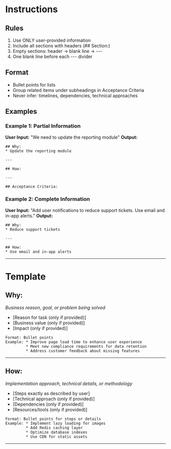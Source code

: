 # Instructions

## Rules
1. Use ONLY user-provided information
2. Include all sections with headers (## Section:)
3. Empty sections: header → blank line → ---
4. One blank line before each --- divider

## Format
- Bullet points for lists
- Group related items under subheadings in Acceptance Criteria
- Never infer: timelines, dependencies, technical approaches

## Examples

### Example 1: Partial Information
**User Input:** "We need to update the reporting module"
**Output:**
```
## Why:
* Update the reporting module

---

## How:

---

## Acceptance Criteria:
```

### Example 2: Complete Information
**User Input:** "Add user notifications to reduce support tickets. Use email and in-app alerts."
**Output:**
```
## Why:
* Reduce support tickets

---

## How:
* Use email and in-app alerts
```

---

# Template

## Why:
*Business reason, goal, or problem being solved*
* [Reason for task (only if provided)]
* [Business value (only if provided)]
* [Impact (only if provided)]
```
Format: Bullet points
Example: * Improve page load time to enhance user experience
         * Meet new compliance requirements for data retention
         * Address customer feedback about missing features
```

---

## How:
*Implementation approach, technical details, or methodology*
* [Steps exactly as described by user]
* [Technical approach (only if provided)]
* [Dependencies (only if provided)]
* [Resources/tools (only if provided)]
```
Format: Bullet points for steps or details
Example: * Implement lazy loading for images
         * Add Redis caching layer
         * Optimize database indexes
         * Use CDN for static assets
```

---
